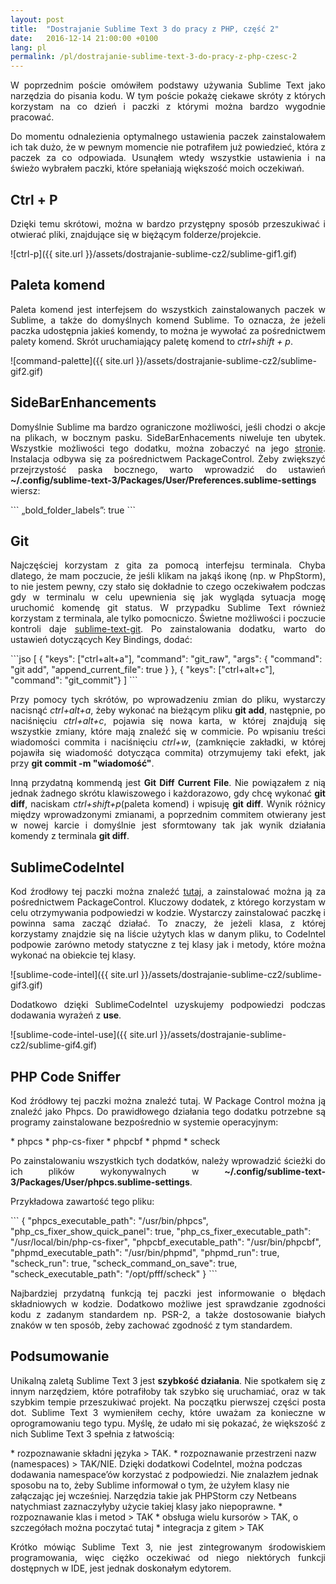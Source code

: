 ```yaml
---
layout: post
title:  "Dostrajanie Sublime Text 3 do pracy z PHP, część 2"
date:   2016-12-14 21:00:00 +0100
lang: pl
permalink: /pl/dostrajanie-sublime-text-3-do-pracy-z-php-czesc-2
---
```

<p align="justify">
W poprzednim poście omówiłem podstawy używania Sublime Text jako narzędzia do pisania kodu. W tym poście pokażę ciekawe skróty z których korzystam na co dzień i  paczki z którymi  można bardzo wygodnie pracować.
</p>
<p align="justify">
Do momentu odnalezienia optymalnego ustawienia paczek zainstalowałem ich tak dużo, że w pewnym momencie nie potrafiłem już powiedzieć, która z paczek za co odpowiada. Usunąłem wtedy wszystkie ustawienia i na świeżo wybrałem paczki, które spełaniają większość moich oczekiwań.
</p>
<h2>Ctrl + P</h2>
<p align="justify">
Dzięki temu skrótowi, można w bardzo przystępny sposób przeszukiwać i otwierać pliki, znajdujące się w biężącym folderze/projekcie.
</p>
![ctrl-p]({{ site.url }}/assets/dostrajanie-sublime-cz2/sublime-gif1.gif)
<h2>Paleta komend</h2>
<p align="justify">
Paleta komend jest interfejsem do wszystkich zainstalowanych paczek w Sublime, a także do domyślnych komend Sublime. To oznacza, że jeżeli paczka udostępnia jakieś komendy, to można je wywołać za pośrednictwem palety komend. Skrót uruchamiający paletę komend to <i>ctrl+shift + p</i>.
</p>
![command-palette]({{ site.url }}/assets/dostrajanie-sublime-cz2/sublime-gif2.gif)
<h2>SideBarEnhancements</h2>
<p align="justify">
Domyślnie Sublime ma bardzo ograniczone możliwości, jeśli chodzi o akcje na plikach, w bocznym pasku. SideBarEnhacements niweluje ten ubytek. Wszystkie możliwości tego dodatku, można zobaczyć na jego <a href="https://packagecontrol.io/packages/SideBarEnhancements ">stronie</a>. Instalacja odbywa się za pośrednictwem PackageControl. Żeby zwiększyć przejrzystość paska bocznego, warto wprowadzić  do ustawień <b>~/.config/sublime-text-3/Packages/User/Preferences.sublime-settings</b> wiersz:
</p>
```
„bold_folder_labels”: true
```
<h2>Git</h2>
<p align="justify">
Najczęściej korzystam z gita za pomocą interfejsu terminala. Chyba dlatego, że mam poczucie, że jeśli klikam na jakąś ikonę (np. w PhpStorm), to nie jestem pewny, czy stało się dokładnie to czego oczekiwałem podczas gdy w terminalu w celu upewnienia się jak wygląda sytuacja mogę uruchomić komendę git status. W przypadku Sublime Text również korzystam z terminala, ale tylko pomocniczo. Świetne możliwości i poczucie kontroli  daje <a href="https://github.com/kemayo/sublime-text-git">sublime-text-git</a>. Po zainstalowania dodatku, warto do ustawień dotyczących Key Bindings, dodać:
</p>
```jso
[
    { "keys": ["ctrl+alt+a"], "command": "git_raw", "args":
        {
            "command": "git add", "append_current_file": true }
        },
    { "keys": ["ctrl+alt+c"], "command": "git_commit"}
]
```
<p align="justify">
Przy pomocy tych skrótów, po wprowadzeniu zmian do pliku, wystarczy nacisnąć <i>ctrl+alt+a</i>, żeby wykonać na bieżącym pliku <b>git add</b>, następnie, po naciśnięciu <i>ctrl+alt+c</i>, pojawia się nowa karta, w której znajdują się wszystkie zmiany, które mają znaleźć się w commicie. Po wpisaniu treści wiadomości commita i naciśnięciu <i>ctrl+w</i>, (zamknięcie zakładki, w której pojawiła się wiadomość dotycząca commita) otrzymujemy taki efekt, jak przy <b>git commit -m "wiadomość"</b>.
</p>
<p align="justify">
Inną przydatną kommendą jest <b>Git Diff Current File</b>. Nie powiązałem z nią jednak żadnego skrótu klawiszowego i każdorazowo, gdy chcę wykonać <b>git diff</b>, naciskam <i>ctrl+shift+p</i>(paleta komend)  i wpisuję <b>git diff</b>. Wynik różnicy między wprowadzonymi zmianami, a poprzednim commitem otwierany jest w nowej karcie i domyślnie jest sformtowany tak jak wynik działania komendy z terminala <b>git diff</b>.
</p>
<h2>SublimeCodeIntel</h2>
<p align="justify">
Kod źrodłowy tej paczki można znaleźć <a href="https://github.com/SublimeCodeIntel/SublimeCodeIntel">tutaj</a>, a zainstalować można ją za pośrednictwem PackageControl. Kluczowy dodatek, z którego korzystam w celu otrzymywania podpowiedzi w kodzie. Wystarczy zainstalować paczkę i powinna sama zacząć działać. To znaczy, że jeżeli klasa, z której korzystamy znajdzie się na liście użytych klas w danym pliku, to CodeIntel podpowie zarówno metody statyczne z tej klasy jak i metody, które można wykonać na obiekcie tej klasy.
</p>
![sublime-code-intel]({{ site.url }}/assets/dostrajanie-sublime-cz2/sublime-gif3.gif)
<p align="justify">
Dodatkowo dzięki SublimeCodeIntel uzyskujemy podpowiedzi podczas dodawania wyrażeń z <b>use</b>.
</p>
![sublime-code-intel-use]({{ site.url }}/assets/dostrajanie-sublime-cz2/sublime-gif4.gif)
<h2>PHP Code Sniffer</h2>
<p align="justify">
Kod źródłowy tej paczki można znaleźć tutaj. W Package Control można ją znaleźć jako Phpcs. Do prawidłowego działania tego dodatku potrzebne są programy zainstalowane bezpośrednio w systemie operacyjnym:
</p>
* phpcs
* php-cs-fixer
* phpcbf
* phpmd
* scheck
<p align="justify">
Po zainstalowaniu wszystkich tych dodatków, należy wprowadzić ścieżki do ich plików wykonywalnych w <b>~/.config/sublime-text-3/Packages/User/phpcs.sublime-settings</b>.
</p>
<p align="justify">
Przykładowa zawartość tego pliku:
</p>
```
{
    "phpcs_executable_path": "/usr/bin/phpcs",
    "php_cs_fixer_show_quick_panel": true,
    "php_cs_fixer_executable_path": "/usr/local/bin/php-cs-fixer",
    "phpcbf_executable_path": "/usr/bin/phpcbf",
    "phpmd_executable_path": "/usr/bin/phpmd",
    "phpmd_run": true,
    "scheck_run": true,
    "scheck_command_on_save": true,
    "scheck_executable_path": "/opt/pfff/scheck"
}
```
<p align="justify">
Najbardziej przydatną funkcją tej paczki jest informowanie o błędach składniowych w kodzie. Dodatkowo możliwe jest sprawdzanie zgodności kodu z zadanym standardem np. PSR-2, a także dostosowanie białych znaków w ten sposób, żeby zachować zgodność z tym standardem.
</p>
<h2>Podsumowanie</h2>
<p align="justify">
Unikalną zaletą Sublime Text 3 jest <b>szybkość działania</b>. Nie spotkałem się z innym narzędziem, które potrafiłoby tak szybko się uruchamiać, oraz w tak szybkim tempie przeszukiwać projekt. Na początku pierwszej części posta dot. Sublime Text 3 wymieniłem cechy, które uważam za konieczne w oprogramowaniu tego typu. Myślę, że udało mi się pokazać, że większość z nich Sublime Text 3 spełnia z łatwością:
</p>
* rozpoznawanie składni języka
> TAK.
* rozpoznawanie przestrzeni nazw (namespaces)
> TAK/NIE. Dzięki dodatkowi CodeIntel, można podczas dodawania namespace’ów korzystać z podpowiedzi. Nie znalazłem jednak sposobu na to, żeby Sublime informował o tym, że użyłem klasy nie załączając jej wcześniej. Narzędzia takie jak PHPStorm czy Netbeans natychmiast zaznaczyłyby użycie takiej klasy jako niepoprawne.
* rozpoznawanie klas i metod
> TAK
* obsługa wielu kursorów
> TAK, o szczegółach można poczytać tutaj
* integracja z gitem
> TAK

<p align="justify">
Krótko mówiąc Sublime Text 3, nie jest zintegrowanym środowiskiem programowania, więc ciężko oczekiwać od niego niektórych funkcji dostępnych w IDE, jest jednak doskonałym edytorem.
</p>